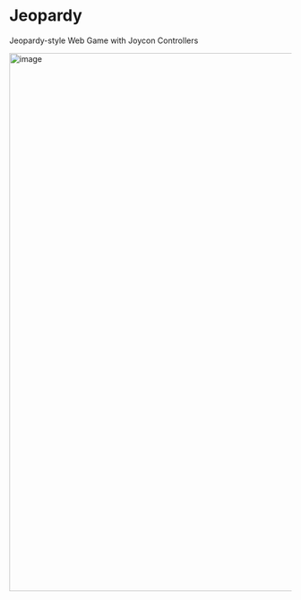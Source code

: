 # Jeopardy
Jeopardy-style Web Game with Joycon Controllers


<img width="960" alt="image" src="https://user-images.githubusercontent.com/37885174/176900927-494a440b-579e-4bf1-acdf-b63282e3dead.png">
